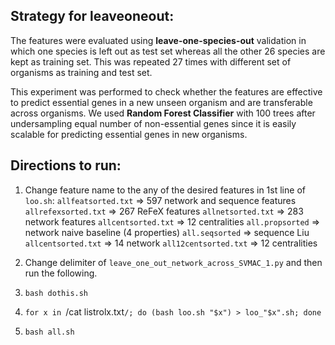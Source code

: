 ## Strategy for leaveoneout:

The features were evaluated using **leave-one-species-out** validation in which
one species is left out as test set whereas all the other 26 species are kept as
training set. This was repeated 27 times with different set of organisms as
training and test set.

This experiment was performed to check whether the features are effective to
predict essential genes in a new unseen organism and are transferable across
organisms. We used **Random Forest Classifier** with 100 trees after
undersampling equal number of non-essential genes since it is easily scalable
for predicting essential genes in new organisms.


## Directions to run:

1. Change feature name to the any of the desired features in 1st line of
   `loo.sh`:
   `allfeatsorted.txt`   => 597 network and sequence features
   `allrefexsorted.txt`  => 267 ReFeX features
   `allnetsorted.txt`    => 283 network features
   `allcentsorted.txt`   => 12 centralities
   `all.propsorted`      => network naive baseline (4 properties)
   `all.seqsorted`       => sequence Liu
   `allcentsorted.txt`   => 14 network
   `all12centsorted.txt` => 12 centralities

2. Change delimiter of `leave_one_out_network_across_SVMAC_1.py` and then run
   the following.

3. `bash dothis.sh`

4. `for x in `/cat listrolx.txt`/; do (bash loo.sh "$x") > loo_"$x".sh; done`

5. `bash all.sh`
